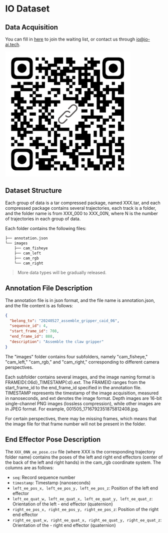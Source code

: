 # IO Dataset

## Data Acquisition

You can fill in [here](https://forms.gle/fDdyipTKDZaL34zC6) to join the waiting list, or contact us through [io@io-ai.tech](mailto:io@io-ai.tech).

![waiting_list](assets/waiting_list_form.png)

## Dataset Structure

Each group of data is a tar compressed package, named XXX.tar, and each compressed package contains several trajectories, each track is a folder, and the folder name is from XXX_000 to XXX_00N, where N is the number of trajectories in each group of data.

Each folder contains the following files:

```
├── annotation.json
└── images
    ├── cam_fisheye
    ├── cam_left
    ├── cam_rgb
    └── cam_right
```

> More data types will be gradually released.

## Annotation File Description

The annotation file is in json format, and the file name is annotation.json, and the file content is as follows:

```json
{
  "belong_to": "20240527_assemble_gripper_caid_06",
  "sequence_id": 4,
  "start_frame_id": 708,
  "end_frame_id": 888,
  "description": "Assemble the claw gripper"
}

```

The "images" folder contains four subfolders, namely "cam_fisheye," "cam_left," "cam_rgb," and "cam_right," corresponding to different camera perspectives.

Each subfolder contains several images, and the image naming format is FRAMEID{:06d}_TIMESTAMP{:d}.ext. The FRAMEID ranges from the start_frame_id to the end_frame_id specified in the annotation file. TIMESTAMP represents the timestamp of the image acquisition, measured in nanoseconds, and ext denotes the image format. Depth images are 16-bit single-channel PNG images (lossless compression), while other images are in JPEG format. For example, 001505_1716792351875812408.jpg.

For certain perspectives, there may be missing frames, which means that the image file for that frame number will not be present in the folder.

## End Effector Pose Description

The `XXX_0NN_ee_pose.csv` file (where XXX is the corresponding trajectory folder name) contains the poses of the left and right end effectors (center of the back of the left and right hands) in the cam_rgb coordinate system. The columns are as follows:

- `seq`: Record sequence number
- `timestamp`: Timestamp (nanoseconds)
- `left_ee_pos_x, left_ee_pos_y, left_ee_pos_z`: Position of the left end effector
- `left_ee_quat_w, left_ee_quat_x, left_ee_quat_y, left_ee_quat_z`: Orientation of the left - end effector (quaternion)
- `right_ee_pos_x, right_ee_pos_y, right_ee_pos_z`: Position of the right end effector
- `right_ee_quat_w, right_ee_quat_x, right_ee_quat_y, right_ee_quat_z`: Orientation of the - right end effector (quaternion)

